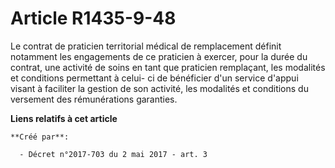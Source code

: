 # Article R1435-9-48

Le contrat de praticien territorial médical de remplacement définit notamment les engagements de ce praticien à exercer, pour
la durée du contrat, une activité de soins en tant que praticien remplaçant, les modalités et conditions permettant à celui-
ci de bénéficier d'un service d'appui visant à faciliter la gestion de son activité, les modalités et conditions du versement
des rémunérations garanties.

**Liens relatifs à cet article**

	**Créé par**:

	  - Décret n°2017-703 du 2 mai 2017 - art. 3
